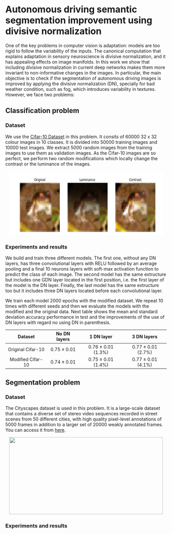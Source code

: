 # Autonomous driving semantic segmentation improvement using divisive normalization

One of the key problems in computer vision is adaptation: models are too rigid to follow the variability of the inputs. The canonical computation that explains adaptation in sensory neuroscience is divisive normalization, and it has appealing effects on image manifolds. In this work we show that including divisive normalization in current deep networks makes them more invariant to non-informative changes in the images. In particular, the main objective is to check if the segmentation of autonomous driving images is improved by applying the divisive normalization (DN), specially for bad weather condition, such as fog, which introduces variability in textures. However, we face two problems:

## Classification problem

### Dataset

We use the [Cifar-10 Dataset](https://www.cs.toronto.edu/~kriz/cifar.html) in this problem. It consits of 60000 32 x 32 colour images in 10 classes. It is divided into 50000 training images and 10000 test images. We extract 5000 random images from the training images to use them as validation images. As the Cifar-10 images are so perfect, we perform two random modifications which locally change the contrast or the luminance of the images.

<p align="center">
    <img src="./Classification/Cifar_images.png" width="480" height="200" />
</p>

### Experiments and results

We build and train three different models. The first one, without any DN layers, has three convolutional layers with RELU followed by an average pooling and a final 10 neurons layers with soft-max activation function to predict the class of each image. The second model has the same extructure but includes one GDN layer located in the first position, i.e. the first layer of the model is the DN layer. Finally, the last model has the same extructure too but it includes three DN layers located before each convolutional layer.

We train each model 2000 epochs with the modified dataset. We repeat 10 times with different seeds and then we evaluate the models with the modified and the original data. Next table shows the mean and standard deviation accuracy performance in test and the improvements of the use of DN layers with regard no using DN in parenthesis.

| Dataset           |   No DN layers   |        1 DN layer       |      3 DN layers        |
|:-----------------:|:----------------:|:-----------------------:|:-----------------------:|
| Original Cifar-10 |  0.75 &pm; 0.01  |  0.76 &pm; 0.01 (1.3%)  |  0.77 &pm; 0.01 (2.7%)  |
| Modified Cifar-10 |  0.74 &pm; 0.01  |  0.75 &pm; 0.01 (1.4%)  |  0.77 &pm; 0.01 (4.1%)  |



## Segmentation problem

### Dataset

The Cityscapes dataset is used in this problem. It is a large-scale dataset that contains a diverse set of stereo video sequences recorded in street scenes from 50 different cities, with high quality pixel-level annotations of 5000 frames in addition to a larger set of 20000 weakly annotated frames. You can access it from [here](https://www.cityscapes-dataset.com/).

<p align="center">
    <img src="https://i.imgur.com/50UFABF.jpg" width="480" height="240" />
</p>


### Experiments and results
